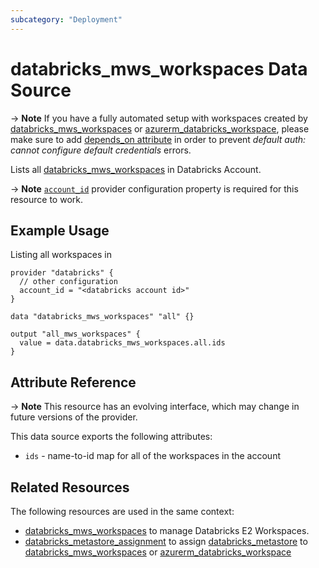 ```yaml
---
subcategory: "Deployment"
---
```

# databricks_mws_workspaces Data Source

-> **Note** If you have a fully automated setup with workspaces created by [databricks_mws_workspaces](../resources/mws_workspaces.md) or [azurerm_databricks_workspace](https://registry.terraform.io/providers/hashicorp/azurerm/latest/docs/resources/databricks_workspace), please make sure to add [depends_on attribute](https://registry.terraform.io/providers/databricks/databricks/latest/docs/guides/troubleshooting#data-resources-and-authentication-is-not-configured-errors) in order to prevent _default auth: cannot configure default credentials_ errors.

Lists all [databricks_mws_workspaces](../resources/mws_workspaces.md) in Databricks Account.

-> **Note** [`account_id`](../index.md#account_id) provider configuration property is required for this resource to work.

## Example Usage

Listing all workspaces in 

```hcl
provider "databricks" {
  // other configuration
  account_id = "<databricks account id>"
}

data "databricks_mws_workspaces" "all" {}

output "all_mws_workspaces" {
  value = data.databricks_mws_workspaces.all.ids
}
```

## Attribute Reference

-> **Note** This resource has an evolving interface, which may change in future versions of the provider.

This data source exports the following attributes:

* `ids` - name-to-id map for all of the workspaces in the account

## Related Resources

The following resources are used in the same context:

* [databricks_mws_workspaces](../resources/mws_workspaces.md) to manage Databricks E2 Workspaces.
* [databricks_metastore_assignment](../resources/metastore_assignment.md) to assign [databricks_metastore](docs/resources/metastore.md) to [databricks_mws_workspaces](../resources/mws_workspaces.md) or [azurerm_databricks_workspace](https://registry.terraform.io/providers/hashicorp/azurerm/latest/docs/resources/databricks_workspace)
